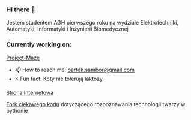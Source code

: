 ### Hi there 👋
Jestem studentem AGH pierwszego roku na wydziale Elektrotechniki, Automatyki, Informatyki i Inżynierii Biomedycznej

### Currently working on:
[Project-Maze](https://github.com/AGH-Narzedzia-Informatyczne/Project-Maze)



- 📫 How to reach me: bartek.sambor@gmail.com
- ⚡ Fun fact: Koty nie tolerują laktozy.

[Strona Internetowa](https://bartoszsambor.github.io/)

[Fork ciekawego kodu](https://github.com/BartoszSambor/vedadet) dotyczącego rozpoznawania technologii twarzy w pythonie

